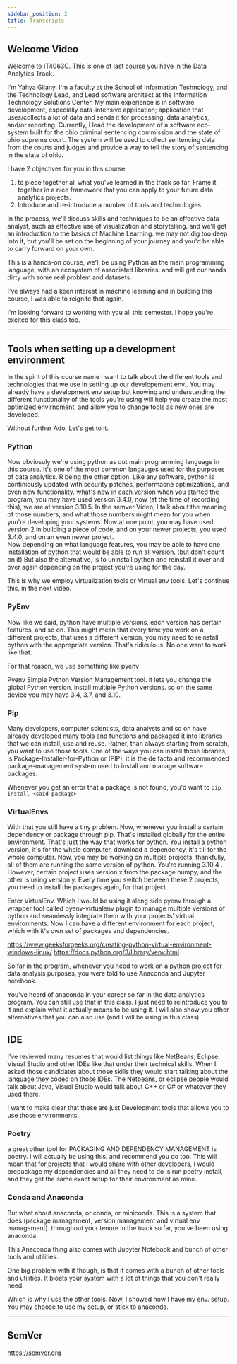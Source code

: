 ```yaml
---
sidebar_position: 2
title: Transcripts
---
```

## Welcome Video

Welcome to IT4063C. This is one of last course you have in the Data Analytics Track.

I'm Yahya Gilany. I'm a faculty at the School of Information Technology, and the Technology Lead, and Lead software architect at the Information Technology Solutions Center. My main experience is in software development, especially data-intensive application; application that uses/collects a lot of data and sends it for processing, data analytics, and/or reporting.
Currently, I lead the development of a software eco-system built for the ohio criminal sentencing commission and the state of ohio supreme court. The system will be used to collect sentencing data from the courts and judges and provide a way to tell the story of sentencing in the state of ohio.

I have 2 objectives for you in this course:
1. to piece together all what you've learned in the track so far. Frame it together in a nice framework that you can apply to your future data analytics projects.
2. Introduce and re-introduce a number of tools and technologies.

In the process, we'll discuss skills and techniques to be an effective data analyst, such as effective use of visualization and storytelling. and we'll get an introduction to the basics of Machine Learning. we may not dig too deep into it, but you'll be set on the beginning of your journey and you'd be able to carry forward on your own.

This is a hands-on course, we'll be using Python as the main programming language, with an ecosystem of associated libraries. and will get our hands dirty with some real problem and datasets.

I've always had a keen interest in machine learning and in building this course, I was able to reignite that again.

I'm looking forward to working with you all this semester. I hope you're excited for this class too.

___________________________

## Tools when setting up a development environment
In the spirit of this course name I want to talk about the different tools and technologies that we use in setting up our developement env.. You may already have a development env setup
but knowing and understanding the different functionality of the tools you're using will help you create the most optimized envirnoment, and allow you to change tools as new ones are developed.

Without further Ado, Let's get to it.

### Python
Now obviosuly we're using python as out main programming language in this course. It's one of the most common langauges used for the purposes of data analytics. R being the other option.
Like any software, python is continiously updated with security patches, performacne optimizations, and even new functionality.
[what's new in each version](https://docs.python.org/3/whatsnew/index.html)
when you started the program, you may have used version 3.4.0, now (at the time of recording this), we are at version 3.10.5. In the semver Video, I talk about the meaning of those numbers,
and what those numbers might mean for you when you're developing your systems. 
Now at one point, you may have used version 2 in building a piece of code, and on your newer projects, you used 3.4.0, and on an even newer project. \
Now depending on what language features, you may be able to have one installation of python that would be able to run all version. (but don't count on it)
But also the alternative, is to uninstall python and reinstall it over and over again depending on the project you're using for the day. 

This is why we employ virtualization tools or Virtual env tools. Let's continue this, in the next video.


### PyEnv
Now like we said, python have multiple versions, each version has certain features, and so on. 
This might mean that every time you work on a different projects, that uses a different version, you may need to reinstall python with the appropriate version. That's ridiculous. No one want to work like that.

For that reason, we use something like pyenv

Pyenv Simple Python Version Management tool. it lets you change the global Python version, install multiple Python versions. so on the same device you may have 3.4, 3.7, and 3.10.


### Pip
Many developers, computer scientists, data analysts and so on have already developed many tools and functions and packaged it into libraries that we can install, use and reuse. Rather, than always starting from scratch, you want to use those tools.
One of the ways you can install those libraries, is Package-Installer-for-Python or (PIP).
it is the de facto and recommended package-management system used to install and manage software packages.

Whenever you get an error that a package is not found, you'd want to `pip install <said-package>`

### VirtualEnvs
With that you still have a tiny problem. Now, whenever you install a certain dependency or package through pip. That's installed globally for the entire environment. That's just the way that works for python. You install a python version, it's for the whole computer, download a dependency, it's till for the whole computer. 
Now, you may be working on multiple projects, thankfully, all of them are running the same version of python. You're running 3.10.4 . However, certain project uses version x from the package numpy, and the other is using version y. Every time you switch between these 2 projects, you need to install the packages again, for that project.

Enter VirtualEnv. Which I would be using it along side pyenv through a wrapper tool called pyenv-virtualenv plugin to manage multiple versions of python and seamlessly integrate them with your projects' virtual environments. Now I can have a different environment for each project, which with it's own set of packages and dependencies.

https://www.geeksforgeeks.org/creating-python-virtual-environment-windows-linux/
https://docs.python.org/3/library/venv.html



So far in the program, whenever you need to work on a python project for data analysis purposes, you were told to use Anaconda and Jupyter notebook. 

You've heard of anaconda in your career so far in the data analytics program. You can still use that in this class. I just need to reintroduce you to it and explain what it actually means to be using it. I will also show you other alternatives that you can also use (and I will be using in this class)

## IDE
I've reviewed many resumes that would list things like NetBeans, Eclipse, Visual Studio and other IDEs like that under their technical skills. When I asked those candidates about those skills they would start talking about the language they coded on those IDEs. The Netbeans, or eclipse people would talk about Java, Visual Studio would talk about C++ or C# or whatever they used there.

I want to make clear that these are just Development tools that allows you to use those environments. 

### Poetry
a great other tool for PACKAGING AND DEPENDENCY MANAGEMENT is poetry. I will actually be using this. and recommend you do too. 
This will mean that for projects that I would share with other developers, I would prepackage my dependencies and all they need to do is run poetry install, and they get the same exact setup for their environment as mine. 


### Conda and Anaconda

But what about anaconda, or conda, or miniconda. This is a system that does (package management, version management and virtual env management). throughout your tenure in the track so far, you've been using anaconda.

This Anaconda thing also comes with Jupyter Notebook and bunch of other tools and utilities.

One big problem with it though, is that it comes with a bunch of other tools and utilities. It bloats your system with a lot of things that you don't really need. 

Which is why I use the other tools. Now, I showed how I have my env. setup. You may choose to use my setup, or stick to anaconda.

___________________________

## SemVer
https://semver.org